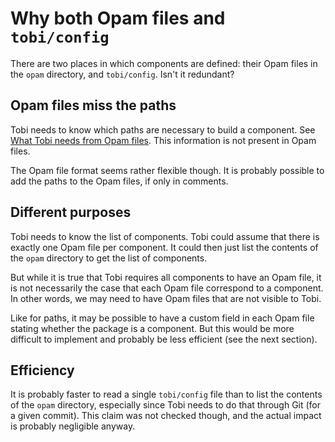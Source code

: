 # Why both Opam files and `tobi/config`

There are two places in which components are defined: their Opam files
in the `opam` directory, and `tobi/config`. Isn't it redundant?

## Opam files miss the paths

Tobi needs to know which paths are necessary to build a component.
See [What Tobi needs from Opam files](what_Tobi_needs_from_Opam_files.md).
This information is not present in Opam files.

The Opam file format seems rather flexible though.
It is probably possible to add the paths to the Opam files,
if only in comments.

## Different purposes

Tobi needs to know the list of components.
Tobi could assume that there is exactly one Opam file per component.
It could then just list the contents of the `opam` directory to get the list of components.

But while it is true that Tobi requires all components to have an Opam file,
it is not necessarily the case that each Opam file correspond to a component.
In other words, we may need to have Opam files that are not visible to Tobi.

Like for paths, it may be possible to have a custom field in each Opam file
stating whether the package is a component.
But this would be more difficult to implement and probably be less efficient
(see the next section).

## Efficiency

It is probably faster to read a single `tobi/config` file
than to list the contents of the `opam` directory,
especially since Tobi needs to do that through Git (for a given commit).
This claim was not checked though, and the actual impact is probably
negligible anyway.
